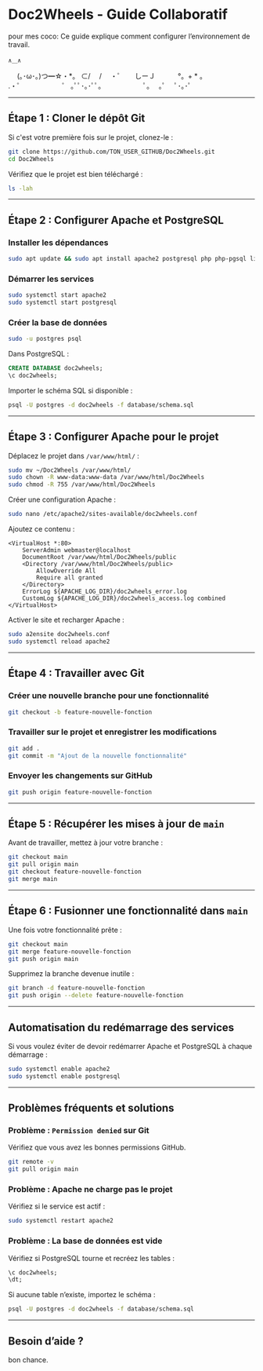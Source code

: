 # Doc2Wheels - Guide Collaboratif
pour mes coco:
Ce guide explique comment configurer l’environnement de travail.

    ∧＿∧
　 (｡･ω･｡)つ━☆・*。
  ⊂/　 /　   ・゜
　 しーＪ　　　     °。+ * 。　
　　　　　                      .・゜
　　　　　                      ゜              ｡ﾟﾟ･｡･ﾟﾟ。
　　　　                                      　ﾟ。　  ｡ﾟ
                                              　ﾟ･｡･ﾟ

---

## Étape 1 : Cloner le dépôt Git
Si c'est votre première fois sur le projet, clonez-le :
```bash
git clone https://github.com/TON_USER_GITHUB/Doc2Wheels.git
cd Doc2Wheels
```

Vérifiez que le projet est bien téléchargé :
```bash
ls -lah
```

---

## Étape 2 : Configurer Apache et PostgreSQL

### Installer les dépendances
```bash
sudo apt update && sudo apt install apache2 postgresql php php-pgsql libapache2-mod-php
```

### Démarrer les services
```bash
sudo systemctl start apache2
sudo systemctl start postgresql
```

### Créer la base de données
```bash
sudo -u postgres psql
```
Dans PostgreSQL :
```sql
CREATE DATABASE doc2wheels;
\c doc2wheels;
```
Importer le schéma SQL si disponible :
```bash
psql -U postgres -d doc2wheels -f database/schema.sql
```

---

## Étape 3 : Configurer Apache pour le projet
Déplacez le projet dans `/var/www/html/` :
```bash
sudo mv ~/Doc2Wheels /var/www/html/
sudo chown -R www-data:www-data /var/www/html/Doc2Wheels
sudo chmod -R 755 /var/www/html/Doc2Wheels
```

Créer une configuration Apache :
```bash
sudo nano /etc/apache2/sites-available/doc2wheels.conf
```
Ajoutez ce contenu :
```
<VirtualHost *:80>
    ServerAdmin webmaster@localhost
    DocumentRoot /var/www/html/Doc2Wheels/public
    <Directory /var/www/html/Doc2Wheels/public>
        AllowOverride All
        Require all granted
    </Directory>
    ErrorLog ${APACHE_LOG_DIR}/doc2wheels_error.log
    CustomLog ${APACHE_LOG_DIR}/doc2wheels_access.log combined
</VirtualHost>
```

Activer le site et recharger Apache :
```bash
sudo a2ensite doc2wheels.conf
sudo systemctl reload apache2
```

---

## Étape 4 : Travailler avec Git

### Créer une nouvelle branche pour une fonctionnalité
```bash
git checkout -b feature-nouvelle-fonction
```

### Travailler sur le projet et enregistrer les modifications
```bash
git add .
git commit -m "Ajout de la nouvelle fonctionnalité"
```

### Envoyer les changements sur GitHub
```bash
git push origin feature-nouvelle-fonction
```

---

## Étape 5 : Récupérer les mises à jour de `main`
Avant de travailler, mettez à jour votre branche :
```bash
git checkout main
git pull origin main
git checkout feature-nouvelle-fonction
git merge main
```

---

## Étape 6 : Fusionner une fonctionnalité dans `main`
Une fois votre fonctionnalité prête :
```bash
git checkout main
git merge feature-nouvelle-fonction
git push origin main
```

Supprimez la branche devenue inutile :
```bash
git branch -d feature-nouvelle-fonction
git push origin --delete feature-nouvelle-fonction
```

---

## Automatisation du redémarrage des services
Si vous voulez éviter de devoir redémarrer Apache et PostgreSQL à chaque démarrage :
```bash
sudo systemctl enable apache2
sudo systemctl enable postgresql
```

---

## Problèmes fréquents et solutions

### Problème : `Permission denied` sur Git
Vérifiez que vous avez les bonnes permissions GitHub.
```bash
git remote -v
git pull origin main
```

### Problème : Apache ne charge pas le projet
Vérifiez si le service est actif :
```bash
sudo systemctl restart apache2
```

### Problème : La base de données est vide
Vérifiez si PostgreSQL tourne et recréez les tables :
```sql
\c doc2wheels;
\dt;
```
Si aucune table n’existe, importez le schéma :
```bash
psql -U postgres -d doc2wheels -f database/schema.sql
```

---

## Besoin d’aide ?
bon chance.
